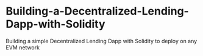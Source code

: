 # Building-a-Decentralized-Lending-Dapp-with-Solidity
Building a simple Decentralized Lending  Dapp with Solidity to deploy on any EVM network
